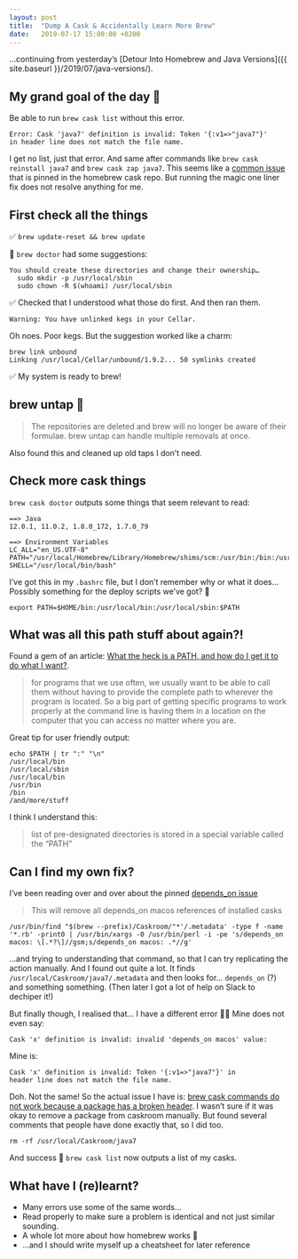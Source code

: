 ```yaml
---
layout: post
title:  "Dump A Cask & Accidentally Learn More Brew"
date:   2019-07-17 15:00:00 +0200
---
```


…continuing from yesterday’s [Detour Into Homebrew and Java Versions]({{ site.baseurl }}/2019/07/java-versions/).

## My grand goal of the day 🎯

Be able to run `brew cask list` without this error.

```
Error: Cask 'java7' definition is invalid: Token '{:v1=>"java7"}'
in header line does not match the file name.
```

I get no list, just that error. And same after commands like `brew cask reinstall java7` and `brew cask zap java7`. This seems like a [common issue](https://github.com/Homebrew/homebrew-cask/issues/58046) that is pinned in the homebrew cask repo. But running the magic one liner fix does not resolve anything for me.

## First check all the things

✅ `brew update-reset && brew update`

🚧 `brew doctor` had some suggestions:

```
You should create these directories and change their ownership…
  sudo mkdir -p /usr/local/sbin
  sudo chown -R $(whoami) /usr/local/sbin
```

✅ Checked that I understood what those do first. And then ran them.

```
Warning: You have unlinked kegs in your Cellar.
```

Oh noes. Poor kegs. But the suggestion worked like a charm:

```
brew link unbound
Linking /usr/local/Cellar/unbound/1.9.2... 50 symlinks created
```

✅ My system is ready to brew!

## brew untap 👋

>  The repositories are deleted and brew will no longer be aware of their formulae. brew untap can handle multiple removals at once.

Also found this and cleaned up old taps I don’t need.

## Check more cask things

`brew cask doctor` outputs some things that seem relevant to read:

```
==> Java
12.0.1, 11.0.2, 1.8.0_172, 1.7.0_79
```

```
==> Environment Variables
LC_ALL="en_US.UTF-8"
PATH="/usr/local/Homebrew/Library/Homebrew/shims/scm:/usr/bin:/bin:/usr/sbin:/sbin"
SHELL="/usr/local/bin/bash"
```

I’ve got this in my `.bashrc` file, but I don’t remember why or what it does… Possibly something for the deploy scripts we’ve got? 🤔

```
export PATH=$HOME/bin:/usr/local/bin:/usr/local/sbin:$PATH
```

## What was all this path stuff about again?!

Found a gem of an article: [What the heck is a PATH, and how do I get it to do what I want?](https://astrobiomike.github.io/unix/modifying_your_path).

> for programs that we use often, we usually want to be able to call them without having to provide the complete path to wherever the program is located. So a big part of getting specific programs to work properly at the command line is having them in a location on the computer that you can access no matter where you are.

Great tip for user friendly output:

```
echo $PATH | tr ":" "\n"
/usr/local/bin
/usr/local/sbin
/usr/local/bin
/usr/bin
/bin
/and/more/stuff
```

I think I understand this:
> list of pre-designated directories is stored in a special variable called the “PATH”

## Can I find my own fix?

I’ve been reading over and over about the pinned [depends_on issue](https://github.com/Homebrew/homebrew-cask/issues/58046)

> This will remove all depends_on macos references of installed casks

```
/usr/bin/find "$(brew --prefix)/Caskroom/"*'/.metadata' -type f -name
'*.rb' -print0 | /usr/bin/xargs -0 /usr/bin/perl -i -pe 's/depends_on
macos: \[.*?\]//gsm;s/depends_on macos: .*//g'
```

…and trying to understanding that command, so that I can try replicating the action manually. And I found out quite a lot. It finds `/usr/local/Caskroom/java7/.metadata` and then looks for… `depends_on` (?) and something something. (Then later I got a lot of help on Slack to dechiper it!)

But finally though, I realised that… I have a different error 🤦‍♀️ Mine does not even say:

```
Cask 'x' definition is invalid: invalid 'depends_on macos' value:
```

Mine is:

```
Cask 'x' definition is invalid: Token '{:v1=>"java7"}' in
header line does not match the file name.
```

Doh. Not the same! So the actual issue I have is: [brew cask commands do not work because a package has a broken header](https://github.com/Homebrew/homebrew-cask/issues/62614). I wasn’t sure if it was okay to remove a package from caskroom manually. But found several comments that people have done exactly that, so I did too.

`rm -rf /usr/local/Caskroom/java7`

And success 💪 `brew cask list` now outputs a list of my casks.

## What have I (re)learnt?

* Many errors use some of the same words…
* Read properly to make sure a problem is identical and not just similar sounding.
* A whole lot more about how homebrew works 🍻
* …and I should write myself up a cheatsheet for later reference
